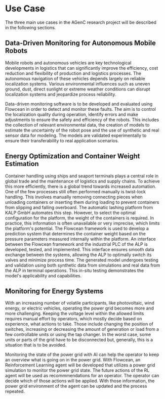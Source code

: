 # Use Case

The three main use cases in the AGenC research project will be described in the following sections.

## Data-Driven Monitoring for Autonomous Mobile Robots

Mobile robots and autonomous vehicles are key technological developments in logistics that can significantly improve the efficiency, cost reduction and flexibility of production and logistics processes.
The autonomous navigation of these vehicles depends largely on reliable localization systems.
Various environmental influences such as uneven ground, dust, direct sunlight or extreme weather conditions can disrupt localization systems and jeopardize process reliability.

Data-driven monitoring software is to be developed and evaluated using Flowcean in order to detect and monitor these faults.
The aim is to control the localization quality during operation, identify errors and make adjustments to ensure the safety and efficiency of the robots.
This includes the collection of relevant environmental data, the creation of models to estimate the uncertainty of the robot pose and the use of synthetic and real sensor data for modeling.
The models are validated experimentally to ensure their transferability to real application scenarios.

## Energy Optimization and Container Weight Estimation

Container handling using ships and seaport terminals plays a central role in global trade and the maintenance of logistics and supply chains.
To achieve this more efficiently, there is a global trend towards increased automation.
One of the few processes still often performed manually is twist-lock handling.
This involves manually removing connecting pieces when unloading containers or inserting them during loading to prevent containers from slipping and falling overboard.
The automatic lashing platform from KALP GmbH automates this step.
However, to select the optimal configuration for the platform, the weight of the containers is required.
In practice, this information is often unavailable or very imprecise, which limits the platform's potential.
The Flowcean framework is used to develop a prediction system that determines the container weight based on the pressure parameters measured internally within the platform.
An interface between the Flowcean framework and the industrial PLC of the ALP is developed, tested, and implemented.
This interface ensures smooth data exchange between the systems, allowing the ALP to optimally switch its valves and minimize process time.
The generated model undergoes testing and validation using both synthetic data from simulations and real data from the ALP in terminal operations.
This in-situ testing demonstrates the model's applicability and capabilities.

## Monitoring for Energy Systems

With an increasing number of volatile participants, like photovoltaic, wind energy, or electric vehicles, operating the power grid becomes more and more challenging.
Keeping the voltage level within the allowed limits requires manual effort by operators, which mostly decide based on experience, what actions to take.
Those include changing the position of switches, increasing or decreasing the amount of generation or load from a few controllable units or using the tap changer.
In the worst case, some units or parts of the grid have to be disconnected but, generally, this is a situation that is to be avoided.

Monitoring the state of the power grid with AI can help the operator to keep an overview what is going on in the power grid.
With Flowcean, an Reinforcement Learning agent will be developed that utilizes a power grid simulation to monitor the power grid state.
The future actions of the RL agent will be used as recommmendations for an operator.
The operator can decide which of those actions will be applied.
With those information, the power grid environment of the agent can be updated and the process repeated.
